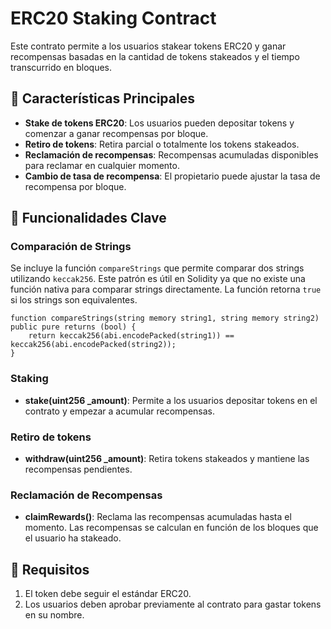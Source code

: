 # ERC20 Staking Contract

Este contrato permite a los usuarios stakear tokens ERC20 y ganar recompensas basadas en la cantidad de tokens stakeados y el tiempo transcurrido en bloques.

## 🚀 Características Principales

- **Stake de tokens ERC20**: Los usuarios pueden depositar tokens y comenzar a ganar recompensas por bloque.
- **Retiro de tokens**: Retira parcial o totalmente los tokens stakeados.
- **Reclamación de recompensas**: Recompensas acumuladas disponibles para reclamar en cualquier momento.
- **Cambio de tasa de recompensa**: El propietario puede ajustar la tasa de recompensa por bloque.
  
## 🔧 Funcionalidades Clave

### Comparación de Strings

Se incluye la función `compareStrings` que permite comparar dos strings utilizando `keccak256`. Este patrón es útil en Solidity ya que no existe una función nativa para comparar strings directamente. La función retorna `true` si los strings son equivalentes.

```solidity
function compareStrings(string memory string1, string memory string2) public pure returns (bool) {
    return keccak256(abi.encodePacked(string1)) == keccak256(abi.encodePacked(string2));
}
```
### Staking

- **stake(uint256 _amount)**: Permite a los usuarios depositar tokens en el contrato y empezar a acumular recompensas.

### Retiro de tokens

- **withdraw(uint256 _amount)**: Retira tokens stakeados y mantiene las recompensas pendientes.

### Reclamación de Recompensas

- **claimRewards()**: Reclama las recompensas acumuladas hasta el momento. Las recompensas se calculan en función de los bloques que el usuario ha stakeado.

## 📜 Requisitos

1. El token debe seguir el estándar ERC20.
2. Los usuarios deben aprobar previamente al contrato para gastar tokens en su nombre.

